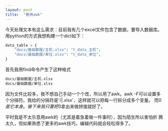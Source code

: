 ```yaml
---
layout: post
title:  "善用awk"
---
```


今天处理文本有这么需求：目前我有几个excel文件包含了数据，要导入数据库。
用python的方式我想构建一个dict如下：

```python
data_table = {
    "docs/基础数据/主机.xlsx": "t_data_主机",
    "docs/基础数据/单位.xlsx": "t_data_单位",
}
```

首先我用find命令产生了这种格式
```bash
docs/基础数据/主机.xlsx
docs/基础数据/单位.xlsx
```

因为文件比较多，我不想自己手动一个个改，所以用了awk。awk -F可以设置多
个分隔符。我给的分隔符是'/|.xlsx'，这样就可以把每一行拆分成多个变量。
而$0是它本身。接下来我只要把$3拿出来做拼接就好了。

平时我是不太乐意用awk的（尤其是着急着做一件事时），因为陌生所以害怕折
腾太久，但如果熟悉了更多的awk技巧，编辑代码就会轻松得多了。

